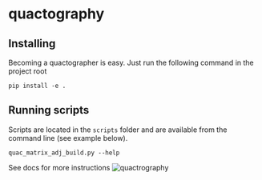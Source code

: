 # quactography

## Installing

Becoming a quactographer is easy. Just run the following command in the project root

```
pip install -e .
```

## Running scripts

Scripts are located in the `scripts` folder and are available from the command line (see example below).

```
quac_matrix_adj_build.py --help
```

See docs for more instructions
![quactrography](https://github.com/scilus/quactography/assets/2171665/cfd6da68-699f-4761-8e30-395d0d8930ec)
